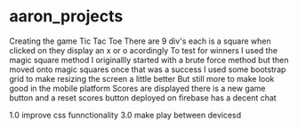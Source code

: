 # aaron_projects
Creating the game Tic Tac Toe
There are 9 div's each is a square when clicked on they display an x or o acordingly
To test for winners I used the magic square method
I originallly started with a brute force method but then moved onto magic squares once that was a success
I used some bootstrap grid to make resizing the screen a little better
But still more to make look good in the mobile platform
Scores are displayed
there is a new game button and a reset scores button
deployed on firebase
has a decent chat

1.0 improve css funnctionality
3.0 make play between devicesd

